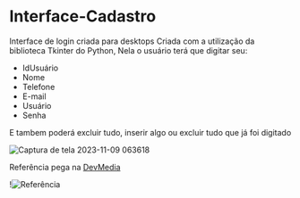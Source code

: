 # Interface-Cadastro
Interface de login criada para desktops Criada com a utilização da biblioteca Tkinter do Python, Nela o usuário terá que digitar seu: 

- IdUsuário
- Nome
- Telefone
- E-mail
- Usuário 
- Senha

E tambem poderá excluir tudo, inserir algo ou excluir tudo que já foi digitado

![Captura de tela 2023-11-09 063618](https://github.com/1caue/Interface-Cadastro/assets/142410809/46049512-ba38-4a1b-b4f5-d2adbe90f49b)

Referência pega na [DevMedia](https://www.devmedia.com.br/)

!![Referência](https://github.com/1caue/Interface-Cadastro/assets/142410809/84f430a9-b83a-488f-b873-a9b7f532269c)
